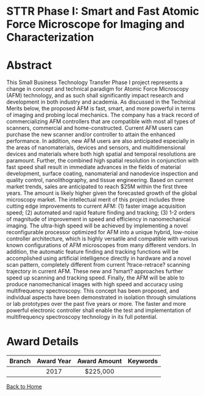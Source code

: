 
STTR Phase I: Smart and Fast Atomic Force Microscope for Imaging and Characterization
=====================================================================================

# Abstract


This Small Business Technology Transfer Phase I project represents a change in concept and technical paradigm for Atomic Force Microscopy (AFM) technology, and as such shall significantly impact research and development in both industry and academia. As discussed in the Technical Merits below, the proposed AFM is fast, smart, and more powerful in terms of imaging and probing local mechanics. The company has a track record of commercializing AFM controllers that are compatible with most all types of scanners, commercial and home-constructed. Current AFM users can purchase the new scanner and/or controller to attain the enhanced performance. In addition, new AFM users are also anticipated especially in the areas of nanomaterials, devices and sensors, and multidimensional devices and materials where both high spatial and temporal resolutions are paramount. Further, the combined high spatial resolution in conjunction with fast speed shall result in immediate advances in the fields of material development, surface coating, nanomaterial and nanodevice inspection and quality control, nanolithography, and tissue engineering. Based on current market trends, sales are anticipated to reach $25M within the first three years. The amount is likely higher given the forecasted growth of the global microscopy market. The intellectual merit of this project includes three cutting edge improvements to current AFM: (1) faster image acquisition speed; (2) automated and rapid feature finding and tracking; (3) 1-2 orders of magnitude of improvement in speed and efficiency in nanomechanical imaging. The ultra-high speed will be achieved by implementing a novel reconfigurable processor optimized for AFM into a unique hybrid, low-noise controller architecture, which is highly versatile and compatible with various known configurations of AFM microscopes from many different vendors. In addition, the automatic feature finding and tracking functions will be accomplished using artificial intelligence directly in hardware and a novel scan pattern, completely different from current ?trace-retrace? scanning trajectory in current AFM. These new and ?smart? approaches further speed up scanning and tracking speed. Finally, the AFM will be able to produce nanomechanical images with high speed and accuracy using multifrequency spectroscopy. This concept has been proposed, and individual aspects have been demonstrated in isolation through simulations or lab prototypes over the past five years or more. The faster and more powerful electronic controller shall enable the test and implementation of multifrequency spectroscopy technology in its full potential.  

# Award Details

|Branch|Award Year|Award Amount|Keywords|
| :---: | :---: | :---: | :---: |
||2017|$225,000||
  
  


[Back to Home](https://github.com/chrischow/dod_sbir_awards#311)
